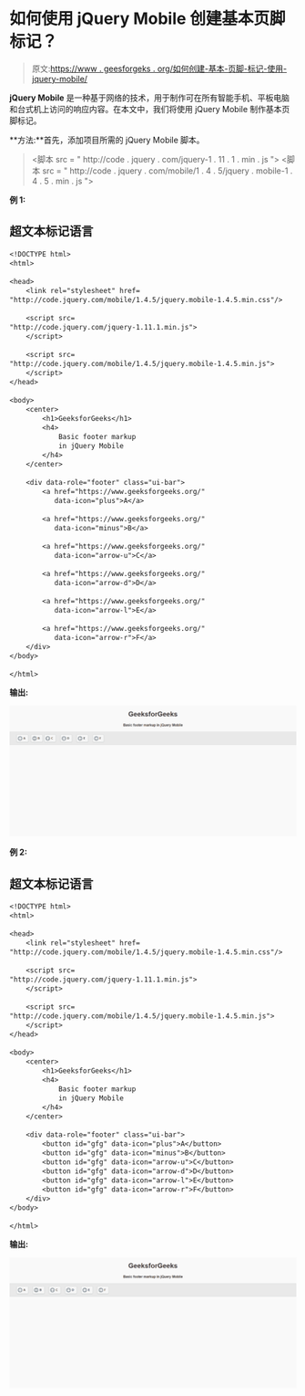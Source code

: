 # 如何使用 jQuery Mobile 创建基本页脚标记？

> 原文:[https://www . geesforgeks . org/如何创建-基本-页脚-标记-使用-jquery-mobile/](https://www.geeksforgeeks.org/how-to-create-basic-footer-markup-using-jquery-mobile/)

**jQuery Mobile** 是一种基于网络的技术，用于制作可在所有智能手机、平板电脑和台式机上访问的响应内容。在本文中，我们将使用 jQuery Mobile 制作基本页脚标记。

**方法:**首先，添加项目所需的 jQuery Mobile 脚本。

> <link rel="”stylesheet”" href="”http://code.jquery.com/mobile/1.4.5/jquery.mobile-1.4.5.min.css”">
> <脚本 src = " http://code . jquery . com/jquery-1 . 11 . 1 . min . js "></脚本>
> <脚本 src = " http://code . jquery . com/mobile/1 . 4 . 5/jquery . mobile-1 . 4 . 5 . min . js "></脚本>

**例 1:**

## 超文本标记语言

```
<!DOCTYPE html> 
<html> 

<head>
    <link rel="stylesheet" href=
"http://code.jquery.com/mobile/1.4.5/jquery.mobile-1.4.5.min.css"/>

    <script src=
"http://code.jquery.com/jquery-1.11.1.min.js">
    </script>

    <script src=
"http://code.jquery.com/mobile/1.4.5/jquery.mobile-1.4.5.min.js">
    </script>
</head>

<body> 
    <center>
        <h1>GeeksforGeeks</h1>
        <h4>
            Basic footer markup 
            in jQuery Mobile
        </h4>
    </center>

    <div data-role="footer" class="ui-bar">
        <a href="https://www.geeksforgeeks.org/" 
           data-icon="plus">A</a>

        <a href="https://www.geeksforgeeks.org/" 
           data-icon="minus">B</a>

        <a href="https://www.geeksforgeeks.org/" 
           data-icon="arrow-u">C</a>

        <a href="https://www.geeksforgeeks.org/" 
           data-icon="arrow-d">D</a>

        <a href="https://www.geeksforgeeks.org/" 
           data-icon="arrow-l">E</a>

        <a href="https://www.geeksforgeeks.org/" 
           data-icon="arrow-r">F</a>
    </div>
</body>

</html>
```

**输出:**

![](img/fb717bc7b1b822bc884ef3fa6ec89074.png)

**例 2:**

## 超文本标记语言

```
<!DOCTYPE html> 
<html> 

<head>
    <link rel="stylesheet" href=
"http://code.jquery.com/mobile/1.4.5/jquery.mobile-1.4.5.min.css"/>

    <script src=
"http://code.jquery.com/jquery-1.11.1.min.js">
    </script>

    <script src=
"http://code.jquery.com/mobile/1.4.5/jquery.mobile-1.4.5.min.js">
    </script>
</head>

<body> 
    <center>
        <h1>GeeksforGeeks</h1>
        <h4>
            Basic footer markup 
            in jQuery Mobile
        </h4>
    </center>

    <div data-role="footer" class="ui-bar">
        <button id="gfg" data-icon="plus">A</button>
        <button id="gfg" data-icon="minus">B</button>
        <button id="gfg" data-icon="arrow-u">C</button>
        <button id="gfg" data-icon="arrow-d">D</button>
        <button id="gfg" data-icon="arrow-l">E</button>
        <button id="gfg" data-icon="arrow-r">F</button>
    </div>
</body>

</html>
```

**输出:**

![](img/0c0c4837402de1e9ee265aeb14db532c.png)